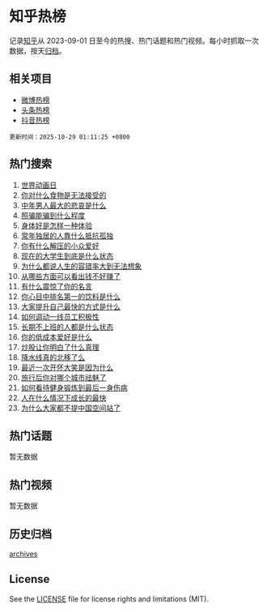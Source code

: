 # 知乎热榜

记录[知乎](https://www.zhihu.com/)从 2023-09-01 日至今的热搜、热门话题和热门视频。每小时抓取一次数据，按天[归档](archives)。

## 相关项目

- [微博热榜](https://github.com/hotarchive/weibo)
- [头条热榜](https://github.com/hotarchive/toutiao)
- [抖音热榜](https://github.com/hotarchive/douyin)


`更新时间：2025-10-29 01:11:25 +0800`

## 热门搜索

1. [世界动画日](https://www.zhihu.com/search?q=%E4%B8%96%E7%95%8C%E5%8A%A8%E7%94%BB%E6%97%A5)
1. [你对什么食物是无法接受的](https://www.zhihu.com/search?q=%E4%BD%A0%E5%AF%B9%E4%BB%80%E4%B9%88%E9%A3%9F%E7%89%A9%E6%98%AF%E6%97%A0%E6%B3%95%E6%8E%A5%E5%8F%97%E7%9A%84)
1. [中年男人最大的悲哀是什么](https://www.zhihu.com/search?q=%E4%B8%AD%E5%B9%B4%E7%94%B7%E4%BA%BA%E6%9C%80%E5%A4%A7%E7%9A%84%E6%82%B2%E5%93%80%E6%98%AF%E4%BB%80%E4%B9%88)
1. [照骗能骗到什么程度](https://www.zhihu.com/search?q=%E7%85%A7%E9%AA%97%E8%83%BD%E9%AA%97%E5%88%B0%E4%BB%80%E4%B9%88%E7%A8%8B%E5%BA%A6)
1. [身体好是怎样一种体验](https://www.zhihu.com/search?q=%E8%BA%AB%E4%BD%93%E5%A5%BD%E6%98%AF%E6%80%8E%E6%A0%B7%E4%B8%80%E7%A7%8D%E4%BD%93%E9%AA%8C)
1. [常年独居的人靠什么抵抗孤独](https://www.zhihu.com/search?q=%E5%B8%B8%E5%B9%B4%E7%8B%AC%E5%B1%85%E7%9A%84%E4%BA%BA%E9%9D%A0%E4%BB%80%E4%B9%88%E6%8A%B5%E6%8A%97%E5%AD%A4%E7%8B%AC)
1. [你有什么解压的小众爱好](https://www.zhihu.com/search?q=%E4%BD%A0%E6%9C%89%E4%BB%80%E4%B9%88%E8%A7%A3%E5%8E%8B%E7%9A%84%E5%B0%8F%E4%BC%97%E7%88%B1%E5%A5%BD)
1. [现在的大学生到底是什么状态](https://www.zhihu.com/search?q=%E7%8E%B0%E5%9C%A8%E7%9A%84%E5%A4%A7%E5%AD%A6%E7%94%9F%E5%88%B0%E5%BA%95%E6%98%AF%E4%BB%80%E4%B9%88%E7%8A%B6%E6%80%81)
1. [为什么都说人生的容错率大到无法想象](https://www.zhihu.com/search?q=%E4%B8%BA%E4%BB%80%E4%B9%88%E9%83%BD%E8%AF%B4%E4%BA%BA%E7%94%9F%E7%9A%84%E5%AE%B9%E9%94%99%E7%8E%87%E5%A4%A7%E5%88%B0%E6%97%A0%E6%B3%95%E6%83%B3%E8%B1%A1)
1. [从哪些方面可以看出钱不好赚了](https://www.zhihu.com/search?q=%E4%BB%8E%E5%93%AA%E4%BA%9B%E6%96%B9%E9%9D%A2%E5%8F%AF%E4%BB%A5%E7%9C%8B%E5%87%BA%E9%92%B1%E4%B8%8D%E5%A5%BD%E8%B5%9A%E4%BA%86)
1. [有什么震惊了你的名言](https://www.zhihu.com/search?q=%E6%9C%89%E4%BB%80%E4%B9%88%E9%9C%87%E6%83%8A%E4%BA%86%E4%BD%A0%E7%9A%84%E5%90%8D%E8%A8%80)
1. [你心目中排名第一的饮料是什么](https://www.zhihu.com/search?q=%E4%BD%A0%E5%BF%83%E7%9B%AE%E4%B8%AD%E6%8E%92%E5%90%8D%E7%AC%AC%E4%B8%80%E7%9A%84%E9%A5%AE%E6%96%99%E6%98%AF%E4%BB%80%E4%B9%88)
1. [大家提升自己最快的方式是什么](https://www.zhihu.com/search?q=%E5%A4%A7%E5%AE%B6%E6%8F%90%E5%8D%87%E8%87%AA%E5%B7%B1%E6%9C%80%E5%BF%AB%E7%9A%84%E6%96%B9%E5%BC%8F%E6%98%AF%E4%BB%80%E4%B9%88)
1. [如何调动一线员工积极性](https://www.zhihu.com/search?q=%E5%A6%82%E4%BD%95%E8%B0%83%E5%8A%A8%E4%B8%80%E7%BA%BF%E5%91%98%E5%B7%A5%E7%A7%AF%E6%9E%81%E6%80%A7)
1. [长期不上班的人都是什么状态](https://www.zhihu.com/search?q=%E9%95%BF%E6%9C%9F%E4%B8%8D%E4%B8%8A%E7%8F%AD%E7%9A%84%E4%BA%BA%E9%83%BD%E6%98%AF%E4%BB%80%E4%B9%88%E7%8A%B6%E6%80%81)
1. [你的低成本爱好是什么](https://www.zhihu.com/search?q=%E4%BD%A0%E7%9A%84%E4%BD%8E%E6%88%90%E6%9C%AC%E7%88%B1%E5%A5%BD%E6%98%AF%E4%BB%80%E4%B9%88)
1. [炒股让你明白了什么真理](https://www.zhihu.com/search?q=%E7%82%92%E8%82%A1%E8%AE%A9%E4%BD%A0%E6%98%8E%E7%99%BD%E4%BA%86%E4%BB%80%E4%B9%88%E7%9C%9F%E7%90%86)
1. [降水线真的北移了么](https://www.zhihu.com/search?q=%E9%99%8D%E6%B0%B4%E7%BA%BF%E7%9C%9F%E7%9A%84%E5%8C%97%E7%A7%BB%E4%BA%86%E4%B9%88)
1. [最近一次开怀大笑是因为什么](https://www.zhihu.com/search?q=%E6%9C%80%E8%BF%91%E4%B8%80%E6%AC%A1%E5%BC%80%E6%80%80%E5%A4%A7%E7%AC%91%E6%98%AF%E5%9B%A0%E4%B8%BA%E4%BB%80%E4%B9%88)
1. [旅行后你对哪个城市祛魅了](https://www.zhihu.com/search?q=%E6%97%85%E8%A1%8C%E5%90%8E%E4%BD%A0%E5%AF%B9%E5%93%AA%E4%B8%AA%E5%9F%8E%E5%B8%82%E7%A5%9B%E9%AD%85%E4%BA%86)
1. [如何看待健身锻炼到最后一身伤病](https://www.zhihu.com/search?q=%E5%A6%82%E4%BD%95%E7%9C%8B%E5%BE%85%E5%81%A5%E8%BA%AB%E9%94%BB%E7%82%BC%E5%88%B0%E6%9C%80%E5%90%8E%E4%B8%80%E8%BA%AB%E4%BC%A4%E7%97%85)
1. [人在什么情况下成长的最快](https://www.zhihu.com/search?q=%E4%BA%BA%E5%9C%A8%E4%BB%80%E4%B9%88%E6%83%85%E5%86%B5%E4%B8%8B%E6%88%90%E9%95%BF%E7%9A%84%E6%9C%80%E5%BF%AB)
1. [为什么大家都不提中国空间站了](https://www.zhihu.com/search?q=%E4%B8%BA%E4%BB%80%E4%B9%88%E5%A4%A7%E5%AE%B6%E9%83%BD%E4%B8%8D%E6%8F%90%E4%B8%AD%E5%9B%BD%E7%A9%BA%E9%97%B4%E7%AB%99%E4%BA%86)

## 热门话题

暂无数据

## 热门视频

暂无数据

## 历史归档

[archives](archives)

## License

See the [LICENSE](LICENSE) file for license rights and limitations (MIT).
